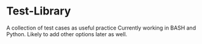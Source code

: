 # Test-Library

A collection of test cases as useful practice
Currently working in BASH and Python.
Likely to add other options later as well.
